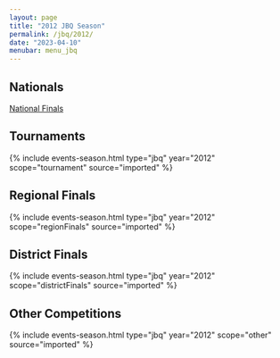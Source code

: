 ```yaml
---
layout: page
title: "2012 JBQ Season"
permalink: /jbq/2012/
date: "2023-04-10"
menubar: menu_jbq
---
```


## Nationals
<a href="{% link _pages/jbq/2012/nationals.md %}" class="button is-primary">National Finals</a>

## Tournaments

{% include events-season.html type="jbq" year="2012" scope="tournament" source="imported" %}

## Regional Finals

{% include events-season.html type="jbq" year="2012" scope="regionFinals" source="imported" %}

## District Finals

{% include events-season.html type="jbq" year="2012" scope="districtFinals" source="imported" %}

## Other Competitions

{% include events-season.html type="jbq" year="2012" scope="other" source="imported" %}
